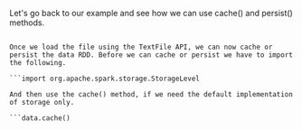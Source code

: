 Let's go back to our example and see how we can use cache() and persist() methods.

```val data = sc.textFile("/some/path/records.txt")

Once we load the file using the TextFile API, we can now cache or persist the data RDD. Before we can cache or persist we have to import the following.

```import org.apache.spark.storage.StorageLevel

And then use the cache() method, if we need the default implementation of storage only.

```data.cache()
